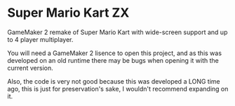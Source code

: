 # Super Mario Kart ZX
GameMaker 2 remake of Super Mario Kart with wide-screen support and up to 4 player multiplayer.

You will need a GameMaker 2 lisence to open this project, and as this was developed on an old runtime there may be bugs when opening it with the current version.

Also, the code is very not good because this was developed a LONG time ago, this is just for preservation's sake, I wouldn't recommend expanding on it.
